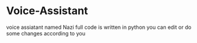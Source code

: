# Voice-Assistant
voice assiatant named Nazi
full code is written in python you can edit or do some changes according to you
